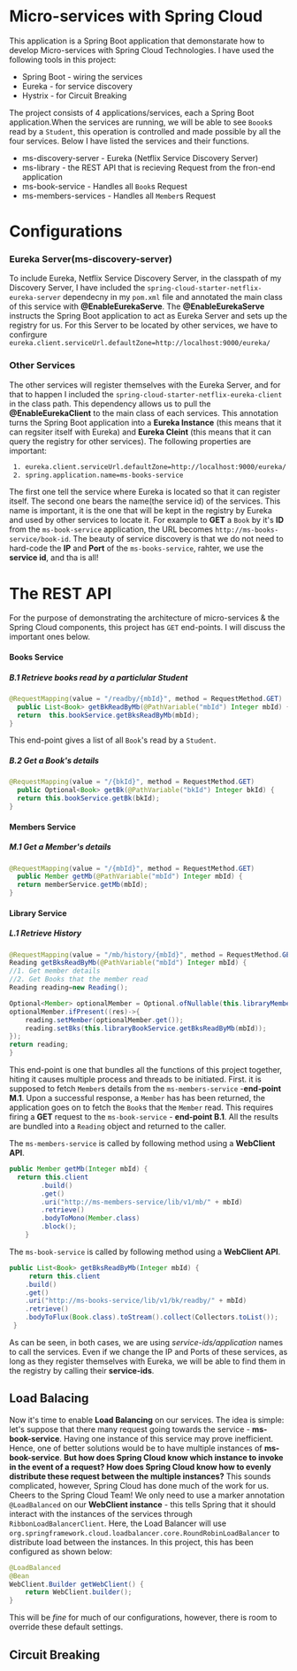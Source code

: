 # Micro-services with Spring Cloud

This application is a Spring Boot application that demonstarate how to develop Micro-services with Spring Cloud Technologies. I have used the following tools in this project:

- Spring Boot - wiring the services
- Eureka - for service discovery
- Hystrix - for Circuit Breaking

The project consists of 4 applications/services, each a Spring Boot application.When the services are running, we will be able to see `Boook`s read by a `Student`, this operation is controlled and made possible by all the four services. Below I have listed the services and their functions.

- ms-discovery-server - Eureka (Netflix Service Discovery Server)
- ms-library - the REST API that is recieving Request from the fron-end application
- ms-book-service - Handles all `Book`s Request
- ms-members-services - Handles all `Member`s Request


# Configurations

### Eureka Server(ms-discovery-server)
To include Eureka, Netflix Service Discovery Server, in the classpath of my Discovery Server, I have included the `spring-cloud-starter-netflix-eureka-server` dependecny in my `pom.xml` file and annotated the main class of this service with __@EnableEurekaServe__. The __@EnableEurekaServe__ instructs the Spring Boot application to act as Eureka Server and sets up the registry for us. For this Server to be located by other services, we have to confirgure `eureka.client.serviceUrl.defaultZone=http://localhost:9000/eureka/`

### Other Services
The other services will register themselves with the Eureka Server, and for that to happen I included the `spring-cloud-starter-netflix-eureka-client` in the class path. This dependency allows us to pull the __@EnableEurekaClient__ to the main class of each services. This annotation turns the Spring Boot application into a __Eureka Instance__ (this means that it can regsiter itself with Eureka) and __Eureka Cleint__ (this means that it can query the registry for other services). The following properties are important:
````xml
 1. eureka.client.serviceUrl.defaultZone=http://localhost:9000/eureka/
 2. spring.application.name=ms-books-service
````

The first one tell the service where Eureka is located so that it can register itself. The second one bears the name(the service id) of the services. This name is important, it is the one that will be kept in the registry by Eureka and used by other services to locate it. For example to __GET__ a `Book` by it's __ID__ from the `ms-book-service` application, the URL becomes `http://ms-books-service/book-id`. The beauty of service discovery is that we do not need to hard-code the __IP__ and __Port__ of the `ms-books-service`, rahter, we use the __service id__, and tha is all!

# The REST API
For the purpose of demonstrating the architecture of micro-services & the Spring Cloud components, this project has `GET` end-points. I will discuss the important ones below.

#### Books Service
##### B.1 Retrieve books read by a particlular Student
````java
@RequestMapping(value = "/readby/{mbId}", method = RequestMethod.GET)
  public List<Book> getBkReadByMb(@PathVariable("mbId") Integer mbId) {
  return  this.bookService.getBksReadByMb(mbId);
}
````
		
This end-point gives a list of all `Book`'s read by a `Student`.

##### B.2 Get a Book's details
````java
@RequestMapping(value = "/{bkId}", method = RequestMethod.GET)
  public Optional<Book> getBk(@PathVariable("bkId") Integer bkId) {
  return this.bookService.getBk(bkId);
}
````

#### Members Service

##### M.1 Get a Member's details
````java
@RequestMapping(value = "/{mbId}", method = RequestMethod.GET)
  public Member getMb(@PathVariable("mbId") Integer mbId) {
  return memberService.getMb(mbId);
}
````

#### Library Service

##### L.1 Retrieve History
````java
@RequestMapping(value = "/mb/history/{mbId}", method = RequestMethod.GET)
Reading getBksReadByMb(@PathVariable("mbId") Integer mbId) {
//1. Get member details
//2. Get Books that the member read
Reading reading=new Reading();

Optional<Member> optionalMember = Optional.ofNullable(this.libraryMemberService.getMb(mbId));
optionalMember.ifPresent((res)->{
    reading.setMember(optionalMember.get());
    reading.setBks(this.libraryBookService.getBksReadByMb(mbId));
});
return reading;
}
````    
    
This end-point is one that bundles all the functions of this project together, hiting it causes multiple process and threads to be initiated. First. it is supposed to fetch `Member`s details from the `ms-members-service` -__end-point M.1__. Upon a successful response, a `Member` has has been returned, the application goes on to fetch the `Book`s that the `Member` read. This requires firing a __GET__ request to the `ms-book-service` - __end-point B.1__. All the results are bundled into a `Reading` object and returned to the caller.

The `ms-members-service` is called by following method using a __WebClient API__.
````java
public Member getMb(Integer mbId) {
  return this.client
		.build()
		.get()
		.uri("http://ms-members-service/lib/v1/mb/" + mbId)
		.retrieve()
		.bodyToMono(Member.class)
		.block();
    }
 ````

The `ms-book-service` is called by following method using a __WebClient API__.
````java
public List<Book> getBksReadByMb(Integer mbId) {
     return this.client
	.build()
	.get()
	.uri("http://ms-books-service/lib/v1/bk/readby/" + mbId)
	.retrieve()
	.bodyToFlux(Book.class).toStream().collect(Collectors.toList());
 }
````
As can be seen, in both cases, we are using _service-ids/application_ names to call the services. Even if we change the IP and Ports of these services, as long as they register themselves with Eureka, we will be able to find them in the registry by calling their __service-ids__.


 ## Load Balacing
Now it's time to enable __Load Balancing__ on our services. The idea is simple: let's suppose that there many request going towards the service - __ms-book-service__. Having one instance of this service may prove inefficient. Hence, one of better solutions would be to have multiple instances of __ms-book-service__. __But how does Spring Cloud know which instance to invoke in the event of a request? How does Spring Cloud know how to evenly distribute these request between the multiple instances?__ This sounds complicated, however, Spring Cloud has done much of the work for us. Cheers to the Spring Cloud Team! We only need to use a marker annotation `@LoadBalanced` on our __WebClient instance__ - this tells Spring that it should interact with the instances of the services through `RibbonLoadBalancerClient`. Here, the Load Balancer will use `org.springframework.cloud.loadbalancer.core.RoundRobinLoadBalancer` to distribute load between the instances. In this project, this has been configured as shown below:
````java
@LoadBalanced
@Bean
WebClient.Builder getWebClient() {
	return WebClient.builder();
}
````
This will be _fine_ for much of our configurations, however, there is room to override these default settings.

 ## Circuit Breaking





